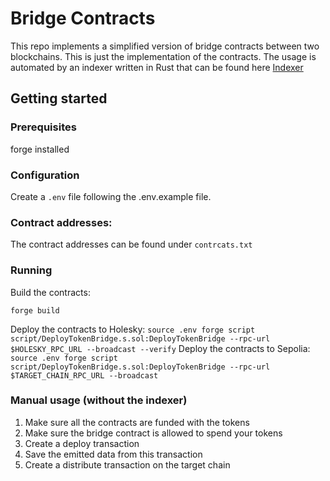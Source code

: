 # Bridge Contracts

This repo implements a simplified version of bridge contracts between two blockchains.
This is just the implementation of the contracts. The usage is automated by an indexer written in Rust that can be found here [Indexer](https://github.com/ptPierre/bridge-indexer)

## Getting started

### Prerequisites
forge installed

### Configuration
Create a `.env` file following the .env.example file.

### Contract addresses:
The contract addresses can be found under `contrcats.txt`

### Running
Build the contracts:
   ```
   forge build
   ```
Deploy the contracts to Holesky:
    ```
    source .env
    forge script script/DeployTokenBridge.s.sol:DeployTokenBridge --rpc-url $HOLESKY_RPC_URL --broadcast --verify
    ```
Deploy the contracts to Sepolia:
    ```
    source .env
    forge script script/DeployTokenBridge.s.sol:DeployTokenBridge --rpc-url $TARGET_CHAIN_RPC_URL --broadcast
    ```

### Manual usage (without the indexer)
1. Make sure all the contracts are funded with the tokens
2. Make sure the bridge contract is allowed to spend your tokens
3. Create a deploy transaction
4. Save the emitted data from this transaction
5. Create a distribute transaction on the target chain

